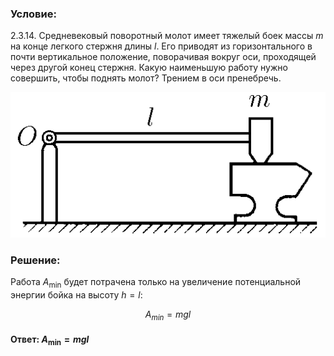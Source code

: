 ###  Условие:

$2.3.14.$ Средневековый поворотный молот имеет тяжелый боек массы $m$ на конце легкого стержня длины $l$. Его приводят из горизонтального в почти вертикальное положение, поворачивая вокруг оси, проходящей через другой конец стержня. Какую наименьшую работу нужно совершить, чтобы поднять молот? Трением в оси пренебречь.

![К задаче $2.3.14$|512x236, 40%](../../img/2.3.14/2.3.14.png)

###  Решение:

Работа $A_\text{min}$ будет потрачена только на увеличение потенциальной энергии бойка на высоту $h=l$:

$$
A_{min}=mgl
$$

#### Ответ: $A_\text{min}=mgl$